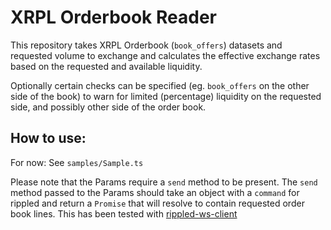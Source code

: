 # XRPL Orderbook Reader

This repository takes XRPL Orderbook (`book_offers`) datasets and requested volume to
exchange and calculates the effective exchange rates based on the requested and available liquidity.

Optionally certain checks can be specified (eg. `book_offers` on the other side of the book)
to warn for limited (percentage) liquidity on the requested side, and possibly other side
of the order book.

## How to use:
For now: See `samples/Sample.ts`

Please note that the Params require a `send` method to be present. The `send` method passed
to the Params should take an object with a `command` for rippled and return a `Promise`
that will resolve to contain requested order book lines. This has been tested with
[rippled-ws-client](https://www.npmjs.com/package/rippled-ws-client)
